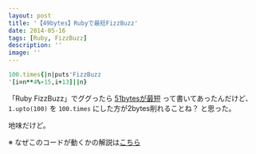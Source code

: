 ```yaml
---
layout: post
title: '【49bytes】Rubyで最短FizzBuzz'
date: 2014-05-16
tags: [Ruby, FizzBuzz]
description: ''
image: ''
---
```


``` ruby
100.times{|n|puts'FizzBuzz
'[i=n**4%-15,i+13]||n}
```

「Ruby FizzBuzz」でググったら
[51bytesが最短](http://cui.daa.jp/ruby-fizz-buzz-50)
って書いてあったんだけど、
`1.upto(100)` を `100.times` にした方が2bytes削れることね？
と思った。

地味だけど。

※ なぜこのコードが動くかの解説は[こちら](http://qiita.com/manuluu/items/151167640fcd909d0c47)
